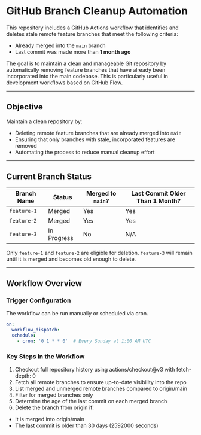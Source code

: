 # GitHub Branch Cleanup Automation

This repository includes a GitHub Actions workflow that identifies and deletes stale remote feature branches that meet the following criteria:

- Already merged into the `main` branch
- Last commit was made more than **1 month ago**

The goal is to maintain a clean and manageable Git repository by automatically removing feature branches that have already been incorporated into the main codebase. This is particularly useful in development workflows based on GitHub Flow.

---

## Objective

Maintain a clean repository by:

- Deleting remote feature branches that are already merged into `main`
- Ensuring that only branches with stale, incorporated features are removed
- Automating the process to reduce manual cleanup effort

---

## Current Branch Status

| Branch Name | Status      | Merged to `main`? | Last Commit Older Than 1 Month? |
|-------------|-------------|-------------------|----------------------------------|
| `feature-1` | Merged      | Yes               | Yes                              |
| `feature-2` | Merged      | Yes               | Yes                              |
| `feature-3` | In Progress | No                | N/A                              |

Only `feature-1` and `feature-2` are eligible for deletion. `feature-3` will remain until it is merged and becomes old enough to delete.

---

## Workflow Overview

### Trigger Configuration

The workflow can be run manually or scheduled via cron.

```yaml
on:
  workflow_dispatch:
  schedule:
    - cron: '0 1 * * 0'  # Every Sunday at 1:00 AM UTC
```

### Key Steps in the Workflow
1) Checkout full repository history using actions/checkout@v3 with fetch-depth: 0
2) Fetch all remote branches to ensure up-to-date visibility into the repo
3) List merged and unmerged remote branches compared to origin/main
4) Filter for merged branches only
5) Determine the age of the last commit on each merged branch
6) Delete the branch from origin if:
- It is merged into origin/main
- The last commit is older than 30 days (2592000 seconds)
